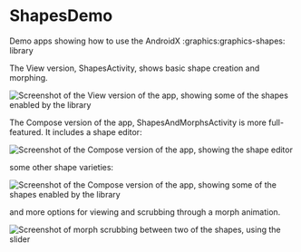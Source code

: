 # ShapesDemo
Demo apps showing how to use the AndroidX :graphics:graphics-shapes: library

The View version, ShapesActivity, shows basic shape creation and morphing.

![Screenshot of the View version of the app, showing some of the shapes enabled by the library](docs/images/ViewShapes.png)

The Compose version of the app, ShapesAndMorphsActivity is more full-featured. It includes a
shape editor:

![Screenshot of the Compose version of the app, showing the shape editor](docs/images/ComposeShapeEditor.png)

some other shape varieties:

![Screenshot of the Compose version of the app, showing some of the shapes enabled by the library](docs/images/ComposeShapes.png)

and more options for viewing and scrubbing through a morph animation.

![Screenshot of morph scrubbing between two of the shapes, using the slider](docs/images/MorphScrub.png)
